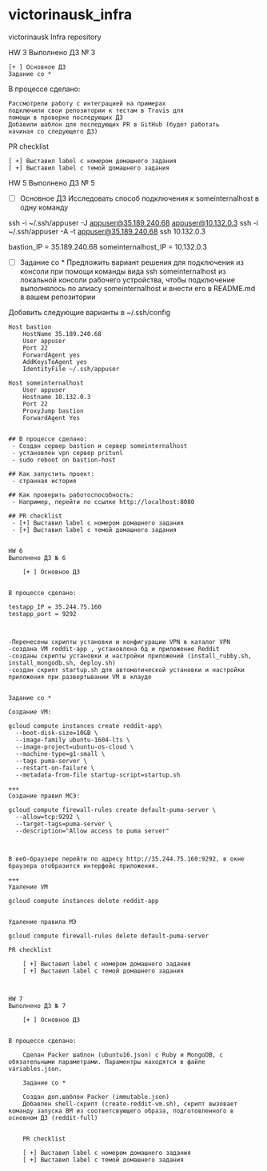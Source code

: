 # victorinausk_infra
victorinausk Infra repository

HW 3
Выполнено ДЗ № 3

    [+ ] Основное ДЗ
    Задание со *

В процессе сделано:

    Рассмотрели работу с интеграцией на примерах
    подключили свои репозитории к тестам в Travis для
    помощи в проверке последующих ДЗ
    Добавили шаблон для последующих PR в GitHub (будет работать
    начиная со следующего ДЗ)

PR checklist

    [ +] Выставил label с номером домашнего задания
    [ +] Выставил label с темой домашнего задания

HW 5
Выполнено ДЗ № 5
- [ ] Основное ДЗ
Исследовать способ подключения к someinternalhost в одну
команду

ssh -i ~/.ssh/appuser -J appuser@35.189.240.68 appuser@10.132.0.3
ssh -i ~/.ssh/appuser -A -t appuser@35.189.240.68 ssh 10.132.0.3

bastion_IP = 35.189.240.68
someinternalhost_IP = 10.132.0.3

 - [ ] Задание со *
Предложить вариант решения для подключения из консоли при
помощи команды вида ssh someinternalhost из локальной
консоли рабочего устройства, чтобы подключение выполнялось по
алиасу someinternalhost и внести его в README.md в вашем репозитории

Добавить следующие варианты в ~/.ssh/config

```
Host bastion
    HostName 35.189.240.68
    User appuser
    Port 22
    ForwardAgent yes
    AddKeysToAgent yes
    IdentityFile ~/.ssh/appuser

Host someinternalhost
    User appuser
    Hostname 10.132.0.3
    Port 22
    ProxyJump bastion
    ForwardAgent Yes


## В процессе сделано:
 - Создан сервер bastion и сервер someinternalhost
 - установлен vpn сервер pritunl
 - sudo reboot on bastion-host

## Как запустить проект:
 - странная история

## Как проверить работоспособность:
 - Например, перейти по ссылке http://localhost:8080

## PR checklist
 - [+] Выставил label с номером домашнего задания
 - [+] Выставил label с темой домашнего задания


HW 6
Выполнено ДЗ № 6

    [+ ] Основное ДЗ


В процессе сделано:

testapp_IP = 35.244.75.160
testapp_port = 9292



-Перенесены скрипты установки и конфигурации VPN в каталог VPN
-создана VM reddit-app , установлена бд и приложение Reddit
-созданы скрипты установки и настройки приложений (install_rubby.sh, install_mongodb.sh, deploy.sh)
-создан скрипт startup.sh для автоматической установки и настройки приложения при развертывании VM в клауде


Задание со *

Создание VM:

gcloud compute instances create reddit-app\
  --boot-disk-size=10GB \
  --image-family ubuntu-1604-lts \
  --image-project=ubuntu-os-cloud \
  --machine-type=g1-small \
  --tags puma-server \
  --restart-on-failure \
  --metadata-from-file startup-script=startup.sh

+++
Создание правил МСЭ:

gcloud compute firewall-rules create default-puma-server \
  --allow=tcp:9292 \
  --target-tags=puma-server \
  --description="Allow access to puma server"



В веб-браузере перейти по адресу http://35.244.75.160:9292, в окне браузера отобразится интерфейс приложения.

+++
Удаление VM

gcloud compute instances delete reddit-app


Удаление правила МЭ

gcloud compute firewall-rules delete default-puma-server

PR checklist

    [ +] Выставил label с номером домашнего задания
    [ +] Выставил label с темой домашнего задания



HW 7
Выполнено ДЗ № 7

    [+ ] Основное ДЗ


В процессе сделано:

    Сделан Packer шаблон (ubuntu16.json) с Ruby и MongoDB, c обязательными параметрами. Параментры находятся в файле variables.json.

    Задание со *

    Создан доп.шаблон Packer (immutable.json)
    Добавлен shell-cкрипт (create-reddit-vm.sh), скрипт вызовает команду запуска ВМ из соответсвующего образа, подготовленного в основном ДЗ (reddit-full)


    PR checklist

    [ +] Выставил label с номером домашнего задания
    [ +] Выставил label с темой домашнего задания
